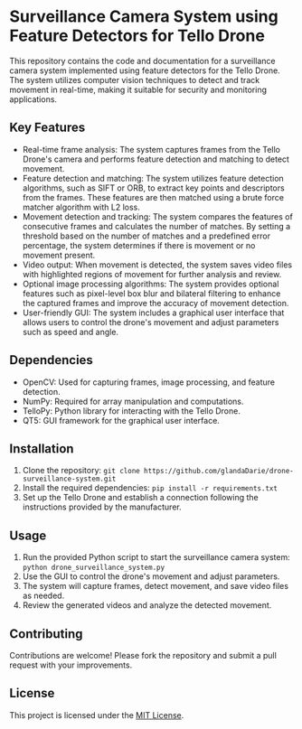 # Surveillance Camera System using Feature Detectors for Tello Drone

This repository contains the code and documentation for a surveillance camera system implemented using feature detectors for the Tello Drone. The system utilizes computer vision techniques to detect and track movement in real-time, making it suitable for security and monitoring applications.

## Key Features

- Real-time frame analysis: The system captures frames from the Tello Drone's camera and performs feature detection and matching to detect movement.
- Feature detection and matching: The system utilizes feature detection algorithms, such as SIFT or ORB, to extract key points and descriptors from the frames. These features are then matched using a brute force matcher algorithm with L2 loss.
- Movement detection and tracking: The system compares the features of consecutive frames and calculates the number of matches. By setting a threshold based on the number of matches and a predefined error percentage, the system determines if there is movement or no movement present.
- Video output: When movement is detected, the system saves video files with highlighted regions of movement for further analysis and review.
- Optional image processing algorithms: The system provides optional features such as pixel-level box blur and bilateral filtering to enhance the captured frames and improve the accuracy of movement detection.
- User-friendly GUI: The system includes a graphical user interface that allows users to control the drone's movement and adjust parameters such as speed and angle.

## Dependencies

- OpenCV: Used for capturing frames, image processing, and feature detection.
- NumPy: Required for array manipulation and computations.
- TelloPy: Python library for interacting with the Tello Drone.
- QT5: GUI framework for the graphical user interface.

## Installation

1. Clone the repository: `git clone https://github.com/glandaDarie/drone-surveillance-system.git`
2. Install the required dependencies: `pip install -r requirements.txt`
3. Set up the Tello Drone and establish a connection following the instructions provided by the manufacturer.

## Usage

1. Run the provided Python script to start the surveillance camera system: `python drone_surveillance_system.py`
2. Use the GUI to control the drone's movement and adjust parameters.
3. The system will capture frames, detect movement, and save video files as needed.
4. Review the generated videos and analyze the detected movement.

## Contributing

Contributions are welcome! Please fork the repository and submit a pull request with your improvements.

## License

This project is licensed under the [MIT License](LICENSE).
